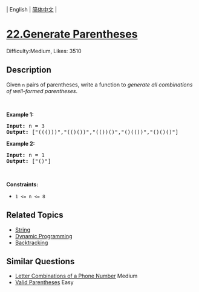 
| English | [简体中文](problem_zh.md) |

# [22.Generate Parentheses](https://leetcode.com/problems/generate-parentheses/)
Difficulty:Medium, Likes: 3510

## Description

<p>Given <code>n</code> pairs of parentheses, write a function to <em>generate all combinations of well-formed parentheses</em>.</p>

<p>&nbsp;</p>
<p><strong class="example">Example 1:</strong></p>
<pre><strong>Input:</strong> n = 3
<strong>Output:</strong> ["((()))","(()())","(())()","()(())","()()()"]
</pre><p><strong class="example">Example 2:</strong></p>
<pre><strong>Input:</strong> n = 1
<strong>Output:</strong> ["()"]
</pre>
<p>&nbsp;</p>
<p><strong>Constraints:</strong></p>

<ul>
	<li><code>1 &lt;= n &lt;= 8</code></li>
</ul>


## Related Topics

- [String](https://leetcode.com/tag/string/)
- [Dynamic Programming](https://leetcode.com/tag/dynamic-programming/)
- [Backtracking](https://leetcode.com/tag/backtracking/)

## Similar Questions

- [Letter Combinations of a Phone Number](../letter-combinations-of-a-phone-number/README_EN.md) Medium 
- [Valid Parentheses](../valid-parentheses/README_EN.md) Easy 
